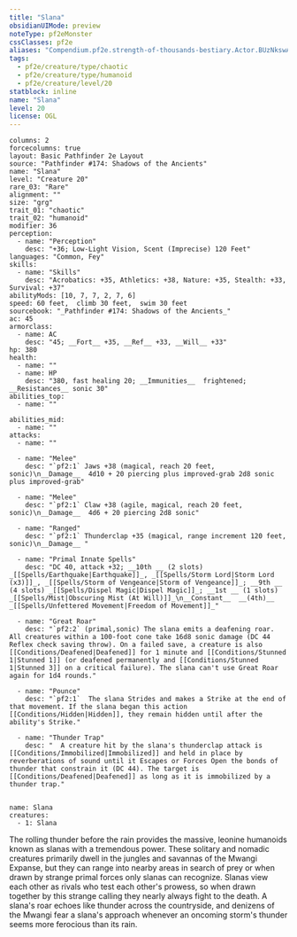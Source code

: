 ```yaml
---
title: "Slana"
obsidianUIMode: preview
noteType: pf2eMonster
cssClasses: pf2e
aliases: "Compendium.pf2e.strength-of-thousands-bestiary.Actor.BUzNkswA1EOAtL0z" 
tags:
  - pf2e/creature/type/chaotic
  - pf2e/creature/type/humanoid
  - pf2e/creature/level/20
statblock: inline
name: "Slana"
level: 20
license: OGL
---
```


```statblock
columns: 2
forcecolumns: true
layout: Basic Pathfinder 2e Layout
source: "Pathfinder #174: Shadows of the Ancients"
name: "Slana"
level: "Creature 20"
rare_03: "Rare"
alignment: ""
size: "grg"
trait_01: "chaotic"
trait_02: "humanoid"
modifier: 36
perception:
  - name: "Perception"
    desc: "+36; Low-Light Vision, Scent (Imprecise) 120 Feet"
languages: "Common, Fey"
skills:
  - name: "Skills"
    desc: "Acrobatics: +35, Athletics: +38, Nature: +35, Stealth: +33, Survival: +37"
abilityMods: [10, 7, 7, 2, 7, 6]
speed: 60 feet,  climb 30 feet,  swim 30 feet
sourcebook: "_Pathfinder #174: Shadows of the Ancients_"
ac: 45
armorclass:
  - name: AC
    desc: "45; __Fort__ +35, __Ref__ +33, __Will__ +33"
hp: 380
health:
  - name: ""
  - name: HP
    desc: "380, fast healing 20; __Immunities__  frightened; __Resistances__ sonic 30"
abilities_top:
  - name: ""

abilities_mid:
  - name: ""
attacks:
  - name: ""

  - name: "Melee"
    desc: "`pf2:1` Jaws +38 (magical, reach 20 feet, sonic)\n__Damage__  4d10 + 20 piercing plus improved-grab 2d8 sonic plus improved-grab"

  - name: "Melee"
    desc: "`pf2:1` Claw +38 (agile, magical, reach 20 feet, sonic)\n__Damage__  4d6 + 20 piercing 2d8 sonic"

  - name: "Ranged"
    desc: "`pf2:1` Thunderclap +35 (magical, range increment 120 feet, sonic)\n__Damage__ "

  - name: "Primal Innate Spells"
    desc: "DC 40, attack +32; __10th __ (2 slots) _[[Spells/Earthquake|Earthquake]]_, _[[Spells/Storm Lord|Storm Lord (x3)]]_, _[[Spells/Storm of Vengeance|Storm of Vengeance]]_; __9th __ (4 slots) _[[Spells/Dispel Magic|Dispel Magic]]_; __1st __ (1 slots) _[[Spells/Mist|Obscuring Mist (At Will)]]_\n__Constant__  __(4th)__ _[[Spells/Unfettered Movement|Freedom of Movement]]_"

  - name: "Great Roar"
    desc: "`pf2:2` (primal,sonic) The slana emits a deafening roar. All creatures within a 100-foot cone take 16d8 sonic damage (DC 44 Reflex check saving throw). On a failed save, a creature is also [[Conditions/Deafened|Deafened]] for 1 minute and [[Conditions/Stunned 1|Stunned 1]] (or deafened permanently and [[Conditions/Stunned 1|Stunned 3]] on a critical failure). The slana can't use Great Roar again for 1d4 rounds."

  - name: "Pounce"
    desc: "`pf2:1`  The slana Strides and makes a Strike at the end of that movement. If the slana began this action [[Conditions/Hidden|Hidden]], they remain hidden until after the ability's Strike."

  - name: "Thunder Trap"
    desc: "  A creature hit by the slana's thunderclap attack is [[Conditions/Immobilized|Immobilized]] and held in place by reverberations of sound until it Escapes or Forces Open the bonds of thunder that constrain it (DC 44). The target is [[Conditions/Deafened|Deafened]] as long as it is immobilized by a thunder trap."
 
```

```encounter-table
name: Slana
creatures:
  - 1: Slana
```



The rolling thunder before the rain provides the massive, leonine humanoids known as slanas with a tremendous power. These solitary and nomadic creatures primarily dwell in the jungles and savannas of the Mwangi Expanse, but they can range into nearby areas in search of prey or when drawn by strange primal forces only slanas can recognize. Slanas view each other as rivals who test each other's prowess, so when drawn together by this strange calling they nearly always fight to the death. A slana's roar echoes like thunder across the countryside, and denizens of the Mwangi fear a slana's approach whenever an oncoming storm's thunder seems more ferocious than its rain.
